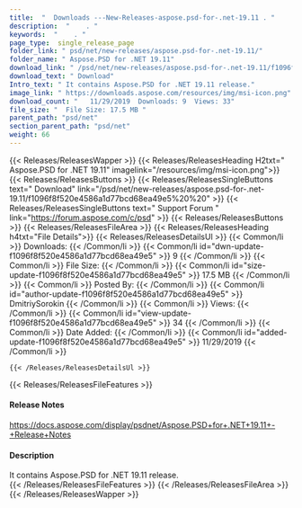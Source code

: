 ```yaml
---
title:  "  Downloads ---New-Releases-aspose.psd-for-.net-19.11 . " 
description:  "    . " 
keywords:  "    . " 
page_type:  single_release_page
folder_link: " psd/net/new-releases/aspose.psd-for-.net-19.11/"
folder_name: " Aspose.PSD for .NET 19.11"
download_link: " /psd/net/new-releases/aspose.psd-for-.net-19.11/f1096f8f520e4586a1d77bcd68ea49e5"
download_text: " Download"
Intro_text: " It contains Aspose.PSD for .NET 19.11 release."
image_link: " https://downloads.aspose.com/resources/img/msi-icon.png"
download_count: "   11/29/2019  Downloads: 9  Views: 33"
file_size: "  File Size: 17.5 MB "
parent_path: "psd/net"
section_parent_path: "psd/net"
weight: 66 
---
```


{{< Releases/ReleasesWapper >}}
  {{< Releases/ReleasesHeading H2txt=" Aspose.PSD for .NET 19.11" imagelink="/resources/img/msi-icon.png">}}
  {{< Releases/ReleasesButtons >}}
    {{< Releases/ReleasesSingleButtons text=" Download" link="/psd/net/new-releases/aspose.psd-for-.net-19.11/f1096f8f520e4586a1d77bcd68ea49e5%20%20" >}}
    {{< Releases/ReleasesSingleButtons text=" Support Forum " link="https://forum.aspose.com/c/psd" >}}
  {{< Releases/ReleasesButtons >}}
  {{< Releases/ReleasesFileArea >}}
    {{< Releases/ReleasesHeading h4txt="File Details">}}
    {{< Releases/ReleasesDetailsUl >}}
            {{< Common/li  >}} Downloads: {{< /Common/li >}} 
      {{< Common/li id="dwn-update-f1096f8f520e4586a1d77bcd68ea49e5" >}} 9 {{< /Common/li >}} 
      {{< Common/li  >}} File Size: {{< /Common/li >}} 
      {{< Common/li id="size-update-f1096f8f520e4586a1d77bcd68ea49e5" >}} 17.5 MB {{< /Common/li >}} 
      {{< Common/li  >}} Posted By: {{< /Common/li >}} 
      {{< Common/li id="author-update-f1096f8f520e4586a1d77bcd68ea49e5" >}} DmitriySorokin {{< /Common/li >}} 
      {{< Common/li  >}} Views: {{< /Common/li >}} 
      {{< Common/li id="view-update-f1096f8f520e4586a1d77bcd68ea49e5" >}} 34 {{< /Common/li >}} 
      {{< Common/li  >}} Date Added: {{< /Common/li >}} 
      {{< Common/li id="added-update-f1096f8f520e4586a1d77bcd68ea49e5" >}} 11/29/2019 {{< /Common/li >}} 

    {{< /Releases/ReleasesDetailsUl >}}

  {{< Releases/ReleasesFileFeatures >}}
      <h4>Release Notes</h4><div><a href="https://docs.aspose.com/display/psdnet/Aspose.PSD+for+.NET+19.11+-+Release+Notes">https://docs.aspose.com/display/psdnet/Aspose.PSD+for+.NET+19.11+-+Release+Notes</a></div><h4>Description</h4><div class="HTMLDescription">It contains Aspose.PSD for .NET 19.11 release.</div>
  {{< /Releases/ReleasesFileFeatures >}}
 {{< /Releases/ReleasesFileArea >}}
{{< /Releases/ReleasesWapper >}}


